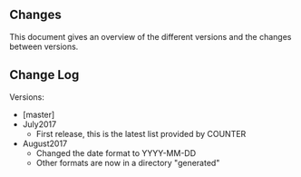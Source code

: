 ## Changes
This document gives an overview of the different versions and the changes between versions.

## Change Log

Versions:

* [master]
* July2017 
  * First release, this is the latest list provided by COUNTER
* August2017
  * Changed the date format to YYYY-MM-DD
  * Other formats are now in a directory "generated"
